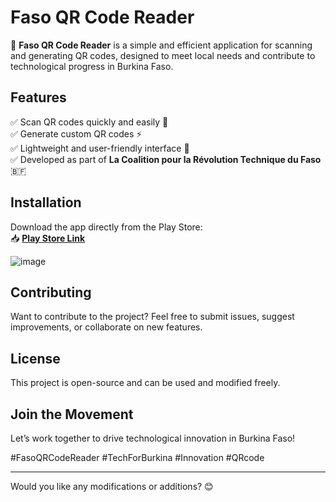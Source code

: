 # **Faso QR Code Reader**  

🚀 **Faso QR Code Reader** is a simple and efficient application for scanning and generating QR codes, designed to meet local needs and contribute to technological progress in Burkina Faso.  

## **Features**  
✅ Scan QR codes quickly and easily 📸  
✅ Generate custom QR codes ⚡  
✅ Lightweight and user-friendly interface 🎨  
✅ Developed as part of **La Coalition pour la Révolution Technique du Faso** 🇧🇫  

## **Installation**  
Download the app directly from the Play Store:  
📥 **[Play Store Link](https://play.google.com/store/apps/details?id=com.companyname.fasoqrcode)**  

![image](https://github.com/user-attachments/assets/fdeaa4dd-ddf6-41f8-a30c-282172f4abd4)


## **Contributing**  
Want to contribute to the project? Feel free to submit issues, suggest improvements, or collaborate on new features.  

## **License**  
This project is open-source and can be used and modified freely.  

## **Join the Movement**  
Let’s work together to drive technological innovation in Burkina Faso!  

#FasoQRCodeReader #TechForBurkina #Innovation #QRcode  

---

Would you like any modifications or additions? 😊
